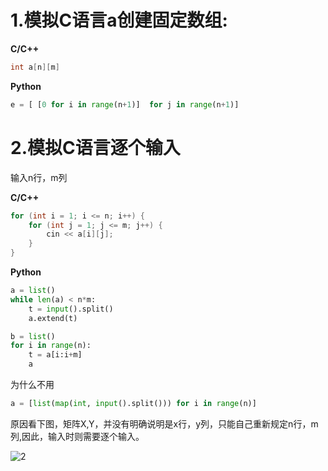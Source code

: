 # 1.模拟C语言a创建固定数组:

**C/C++**

```c++
int a[n][m]
```

**Python**

```python
e = [ [0 for i in range(n+1)]  for j in range(n+1)]
```



# 2.模拟C语言逐个输入

输入n行，m列

**C/C++**

``` c++
for (int i = 1; i <= n; i++) {
    for (int j = 1; j <= m; j++) {
	    cin << a[i][j];        
    }
}
```



**Python**

```python
a = list()
while len(a) < n*m:
    t = input().split()
    a.extend(t)

b = list()
for i in range(n):
    t = a[i:i+m]
    a
```



为什么不用

``` python
a = [list(map(int, input().split())) for i in range(n)]
```

​	原因看下图，矩阵X,Y，并没有明确说明是x行，y列，只能自己重新规定n行，m列,因此，输入时则需要逐个输入。

![2](F:\Code\Python\图片\2.png)